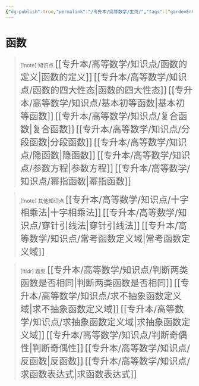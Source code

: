 ```yaml
---
{"dg-publish":true,"permalink":"/专升本/高等数学/主页/","tags":["gardenEntry"],"noteIcon":""}
---
```


# 函数
> [!note] 知识点
> <font size="5">[[专升本/高等数学/知识点/函数的定义\|函数的定义]]</font>
> <font size="5">[[专升本/高等数学/知识点/函数的四大性态\|函数的四大性态]]</font>
> <font size="5">[[专升本/高等数学/知识点/基本初等函数\|基本初等函数]]</font>
> <font size="5">[[专升本/高等数学/知识点/复合函数\|复合函数]]</font>
> <font size="5">[[专升本/高等数学/知识点/分段函数\|分段函数]]</font>
> <font size="5">[[专升本/高等数学/知识点/隐函数\|隐函数]]</font>
> <font size="5">[[专升本/高等数学/知识点/参数方程\|参数方程]]</font>
> <font size="5">[[专升本/高等数学/知识点/幂指函数\|幂指函数]]</font>

>[!note] 其他知识点
><font size="5">[[专升本/高等数学/知识点/十字相乘法\|十字相乘法]]</font>
> <font size="5">[[专升本/高等数学/知识点/穿针引线法\|穿针引线法]]</font>
> <font size="5">[[专升本/高等数学/知识点/常考函数定义域\|常考函数定义域]]</font>

> [!tldr] 题型
> <font size="5">[[专升本/高等数学/知识点/判断两类函数是否相同\|判断两类函数是否相同]]</font>
> <font size="5">[[专升本/高等数学/知识点/求不抽象函数定义域\|求不抽象函数定义域]]</font>
> <font size="5">[[专升本/高等数学/知识点/求抽象函数定义域\|求抽象函数定义域]]</font>
> <font size="5">[[专升本/高等数学/知识点/判断奇偶性\|判断奇偶性]]</font>
> <font size="5">[[专升本/高等数学/知识点/反函数\|反函数]]</font>
> <font size="5">[[专升本/高等数学/知识点/求函数表达式\|求函数表达式]]</font>


